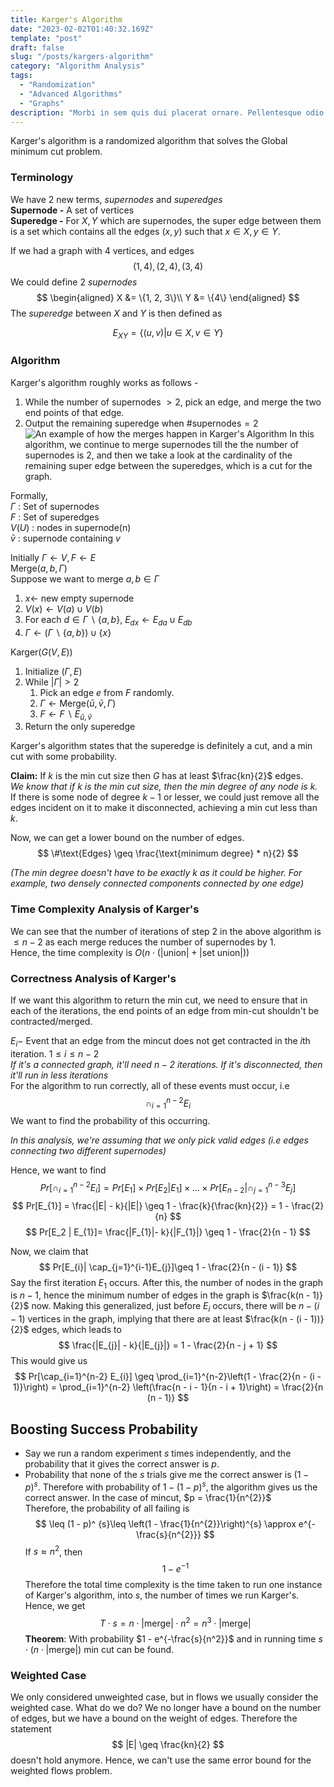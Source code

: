```yaml
---
title: Karger's Algorithm
date: "2023-02-02T01:40:32.169Z"
template: "post"
draft: false
slug: "/posts/kargers-algorithm"
category: "Algorithm Analysis"
tags:
  - "Randomization"
  - "Advanced Algorithms"
  - "Graphs"
description: "Morbi in sem quis dui placerat ornare. Pellentesque odio nisi, euismod in, pharetra a, ultricies in, diam. Sed arcu. Cras consequat."
---
```

Karger's algorithm is a randomized algorithm that solves the Global minimum cut problem.
### Terminology
We have 2 new terms, *supernodes* and *superedges*\
**Supernode -** A set of vertices\
**Superedge -** For $X,Y$  which are supernodes, the super edge between them is a set which contains all the edges $(x, y)$ such that $x \in X, y \in Y$.

If we had a graph with 4 vertices, and edges
$$
(1, 4), (2, 4), (3, 4)
$$
We could define 2 *supernodes*
$$
\begin{aligned}
X &= \{1, 2, 3\}\\
Y &= \{4\}
\end{aligned}
$$
The *superedge* between $X$ and $Y$ is then defined as

$$
E_{XY} = \{(u, v) | u \in X, v \in Y\}
$$
### Algorithm
Karger's algorithm roughly works as follows -
1. While the number of supernodes $> 2$, pick an edge, and merge the two end points of that edge.
2. Output the remaining superedge when $\#\text{supernodes} = 2$
![An example of how the merges happen in Karger's Algorithm](/media/KargerWorking.png)
In this algorithm, we continue to merge supernodes till the the number of supernodes is 2, and then we take a look at the cardinality of the remaining super edge between the superedges, which is a cut for the graph.

Formally,\
$\Gamma$  : Set of supernodes\
$F$  : Set of superedges\
$V(U)$ : nodes in supernode(n)\
$\bar v$ : supernode containing $v$

Initially $\Gamma \leftarrow V, F \leftarrow E$\
$\text{Merge}(a, b, \Gamma)$\
Suppose we want to merge $a, b \in \Gamma$
1. $x \leftarrow$ new empty supernode
2. $V(x) \leftarrow V(a) \cup V(b)$
3. For each $d \in \Gamma \backslash \{a, b\}$, $E_{dx} \leftarrow E_{da} \cup E_{db}$
4. $\Gamma \leftarrow (\Gamma \backslash \{a, b\}) \cup \{x\}$

$\text{Karger}(G(V, E))$
1. Initialize $(\Gamma, E)$
2. While $|\Gamma| > 2$
	1. Pick an edge $e$ from $F$ randomly.
	2. $\Gamma \leftarrow \text{Merge}(\bar u, \bar v, \Gamma)$
	3. $F \leftarrow F \backslash E_{\bar u, \bar v}$
 3. Return the only superedge

Karger's algorithm states that the superedge is definitely a cut, and a min cut with some probability.

**Claim:** If $k$ is the min cut size then $G$ has at least $\frac{kn}{2}$ edges.\
*We know that if $k$ is the min cut size, then the min degree of any node is $k$.*\
If there is some node of degree $k - 1$ or lesser, we could just remove all the edges incident on it to make it disconnected, achieving a min cut less than $k$.

Now, we can get a lower bound on the number of edges.
$$
\#\text{Edges} \geq \frac{\text{minimum degree} * n}{2}
$$

*(The min degree doesn't have to be exactly $k$ as it could be higher. For example, two densely connected components connected by one edge)*

### Time Complexity Analysis of Karger's
We can see that the number of iterations of step 2 in the above algorithm is $\leq n - 2$ as each merge reduces the number of supernodes by $1$.\
Hence, the time complexity is $O(n \cdot (|\text{union}| + |\text{set union}|))$

### Correctness Analysis of Karger's
If we want this algorithm to return the min cut, we need to ensure that in each of the iterations, the end points of an edge from min-cut shouldn't be contracted/merged.

$E_{i} -$ Event that an edge from the mincut does not get contracted in the $i$th iteration. $1 \leq i \leq n - 2$\
*If it's a connected graph, it'll need $n - 2$ iterations. If it's disconnected, then it'll run in less iterations*\
For the algorithm to run correctly, all of these events must occur, i.e
$$
\cap_{i=1}^{n-2} E_{i}
$$
We want to find the probability of this occurring.

*In this analysis, we're assuming that we only pick valid edges (i.e edges connecting two different supernodes)*

Hence, we want to find
$$
Pr[\cap_{i = 1}^{n - 2} E_{i}] = Pr[E_{1}] \times Pr[E_{2}| E_{1}] \times \dots \times Pr[E_{n-2} | \cap_{j=1}^{n - 3} E_{j}]
$$
$$
Pr[E_{1}] = \frac{|E| - k}{|E|} \geq 1 - \frac{k}{\frac{kn}{2}} = 1 - \frac{2}{n}
$$
$$
Pr[E_2 | E_{1}]= \frac{|F_{1}|- k}{|F_{1}|} \geq 1 - \frac{2}{n - 1}
$$

Now, we claim that
$$
Pr[E_{i}| \cap_{j=1}^{i-1}E_{j}]\geq 1 - \frac{2}{n - (i - 1)}
$$
Say the first iteration $E_{1}$ occurs. After this, the number of nodes in the graph is $n - 1$, hence the minimum number of edges in the graph is $\frac{k(n - 1)}{2}$ now. Making this generalized, just before $E_{i}$ occurs, there will be $n - (i - 1)$ vertices in the graph, implying that there are at least $\frac{k(n - (i - 1))}{2}$ edges, which leads to
$$
\frac{|E_{j}| - k}{|E_{j}|} = 1 - \frac{2}{n - j + 1}
$$
This would give us
$$
Pr[\cap_{i=1}^{n-2} E_{i}]  \geq \prod_{i=1}^{n-2}\left(1 - \frac{2}{n - (i - 1)}\right) = \prod_{i=1}^{n-2} \left(\frac{n - i - 1}{n - i + 1}\right) = \frac{2}{n (n - 1)}
$$

## Boosting Success Probability
- Say we run a random experiment $s$ times independently, and the probability that it gives the correct answer is $p$.
- Probability that none of the $s$ trials give me the correct answer is $(1 - p)^s$. Therefore with probability of $1 - (1 - p)^{s}$, the algorithm gives us the correct answer.
In the case of mincut, $p = \frac{1}{n^{2}}$\
Therefore, the probability of all failing is
$$
\leq (1 - p)^ {s}\leq \left(1 - \frac{1}{n^{2}}\right)^{s} \approx e^{-\frac{s}{n^{2}}}
$$
If $s \approx n^{2}$, then
$$
1 - e^{-1}
$$
Therefore the total time complexity is the time taken to run one instance of Karger's algorithm, into $s$, the number of times we run Karger's.\
Hence, we get
$$
T \cdot s = n \cdot |\text{merge}| \cdot n^{2} = n^{3}\cdot |\text{merge}|
$$
**Theorem**: With probability $1 - e^{-\frac{s}{n^2}}$ and in running time $s \cdot (n \cdot | \text{merge} |)$ min cut can be found.

### Weighted Case
We only considered unweighted case, but in flows we usually consider the weighted case. What do we do? We no longer have a bound on the number of edges, but we have a bound on the weight of edges.
Therefore the statement
$$
|E| \geq \frac{kn}{2}
$$
doesn't hold anymore. Hence, we can't use the same error bound for the weighted flows problem.

